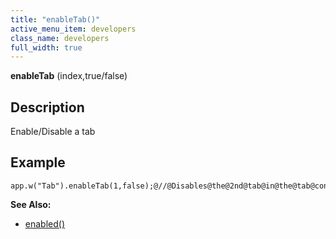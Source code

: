 ```yaml
---
title: "enableTab()"
active_menu_item: developers
class_name: developers
full_width: true
---
```



**enableTab** (index,true/false)

## Description

Enable/Disable a tab

## Example

     
    app.w("Tab").enableTab(1,false);@//@Disables@the@2nd@tab@in@the@tab@container
     
   

**See Also:**

 - [enabled()](../../widget-data-state-manipulation/enabled)

